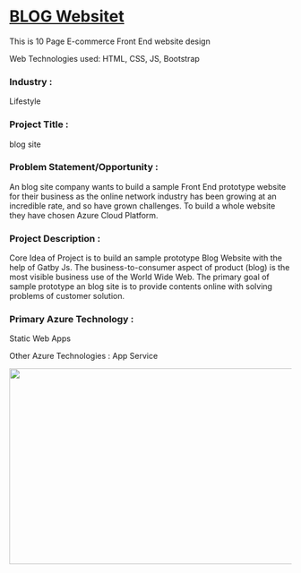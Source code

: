 # <a href="https://lemon-island-00117ff10.1.azurestaticapps.net/">BLOG Websitet</a>

This is 10 Page E-commerce Front End website design

Web Technologies used: HTML, CSS, JS, Bootstrap



### Industry :
Lifestyle


### Project Title :
blog site

### Problem Statement/Opportunity :
An blog site company wants to build a sample Front End prototype website for their business as the online network industry has been growing at an incredible rate, and so have grown challenges. To build a whole website they have chosen Azure Cloud Platform. 


### Project Description :
Core Idea of Project is to build an sample prototype Blog Website with the help of Gatby Js. The business-to-consumer aspect of product  (blog) is the most visible business use of the World Wide Web. The primary goal of sample prototype an blog site is to provide contents online with solving problems of customer solution.
### Primary Azure Technology :
Static Web Apps


Other Azure Technologies :
App Service

<a href="https://futurereadytalent.in/"><p align= "center"><img src="https://github.com/ROHAN0011/Microsoft-Future-Ready-Talent-Internship-Project/blob/5ae1e52f4f4236d8ca92ea9189794835ce087467/FRT.jpeg" width="700" height= "350"></p></a> 
